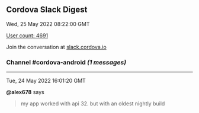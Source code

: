 ## Cordova Slack Digest
Wed, 25 May 2022 08:22:00 GMT

[User count: 4691](https://cordova.slack.com/)


Join the conversation at [slack.cordova.io](http://slack.cordova.io/)

### __Channel #cordova-android__ _(1 messages)_
---

Tue, 24 May 2022 16:01:20 GMT

__@alex678__ says 
> my app worked with api 32. but with an oldest nightly build
> 
